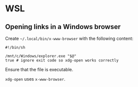 # WSL

## Opening links in a Windows browser

Create `~/.local/bin/x-www-browser` with the following content:

```
#!/bin/sh

/mnt/c/Windows/explorer.exe "$@"
true # ignore exit code so xdg-open works correctly
```

Ensure that the file is executable.

`xdg-open` uses `x-www-browser`.
